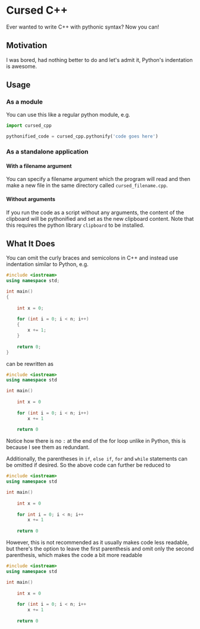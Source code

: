 # Cursed C++
Ever wanted to write C++ with pythonic syntax? Now you can!

## Motivation
I was bored, had nothing better to do and let's admit it, Python's indentation is awesome.

## Usage

### As a module

You can use this like a regular python module, e.g.

```python
import cursed_cpp

pythonified_code = cursed_cpp.pythonify('code goes here')
```

### As a standalone application

#### With a filename argument
You can specify a filename argument which the program will read and then make a new file in the same directory called `cursed_filename.cpp`.

#### Without arguments
If you run the code as a script without any arguments, the content of the clipboard will be pythonified and set as the new clipboard content.
Note that this requires the python library `clipboard` to be installed.


## What It Does
You can omit the curly braces and semicolons in C++ and instead use indentation similar to Python, e.g.

```cpp
#include <iostream>
using namespace std;

int main()
{
  
    int x = 0;
  
    for (int i = 0; i < n; i++)
    {
        x += 1;
    }
  
    return 0;
}
```
can be rewritten as
```cpp
#include <iostream>
using namespace std

int main()
  
    int x = 0
  
    for (int i = 0; i < n; i++)
        x += 1
  
    return 0
```
Notice how there is no `:` at the end of the for loop unlike in Python, this is because I see them as redundant.

Additionally, the parentheses in `if`, `else if`, `for` and `while` statements can be omitted if desired.
So the above code can further be reduced to
```cpp
#include <iostream>
using namespace std

int main()
  
    int x = 0
  
    for int i = 0; i < n; i++
        x += 1
  
    return 0
```
However, this is not recommended as it usually makes code less readable, but there's the option to leave the first parenthesis and omit only the second parenthesis, which makes the code a bit more readable
```cpp
#include <iostream>
using namespace std

int main()
  
    int x = 0
  
    for (int i = 0; i < n; i++
        x += 1
  
    return 0
```
